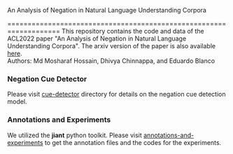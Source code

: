An Analysis of Negation in Natural Language Understanding Corpora

===================================================================
This repository contains the code and data of the ACL2022 paper "An Analysis of Negation in Natural Language Understanding Corpora". The arxiv version of the paper is also available [here](https://arxiv.org/pdf/2203.08929.pdf).   
Authors: Md Mosharaf Hossain, Dhivya Chinnappa, and Eduardo Blanco

### Negation Cue Detector  
Please visit [cue-detector](https://github.com/mosharafhossain/negation-and-nlu/tree/main/cue-detector) directory for details on the negation cue detection model.

### Annotations and Experiments  
We utilized the **jiant** python toolkit. 
Please visit [annotations-and-experiments](https://github.com/mosharafhossain/negation-and-nlu/tree/main/annotations-and-experiments) to get the annotation files and the codes for the experiments.

